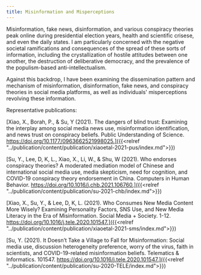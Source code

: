 ```yaml
---
title: Misinformation and Misperceptions
---
```

Misinformation, fake news, disinformation, and various conspiracy theories peak online during presidential election years, health and scientific crisese, and even the daily states. I am particularly concerned with the negative societal ramifications and consequences of the spread of these sorts of information, including the crystallization of hostile attitudes between one another, the destruction of deliberative democracy, and the prevalence of the populism-based anti-intellectualism.


Against this backdrop, I have been examining the dissemination pattern and mechanism of misinformation, disinformation, fake news, and conspiracy theories in social media platforms, as well as individuals' misperceptions revolving these information.


Representative publications:

[Xiao, X., Borah, P., & Su, Y (2021). The dangers of blind trust: Examining the interplay among social media news use, misinformation identification, and news trust on conspiracy beliefs. Public Understanding of Science. https://doi.org/10.1177/0963662521998025.]({{<relref "../publication/content/publication/xiaoetal-2021-pus/index.md">}})

[Su, Y., Lee, D, K, L., Xiao, X., Li, W., & Shu, W (2021). Who endorses conspiracy theories? A moderated mediation model of Chinese and international social media use, media skepticism, need for cognition, and COVID-19 conspiracy theory endorsement in China. Computers in Human Behavior. https://doi.org/10.1016/j.chb.2021.106760.]({{<relref "../publication/content/publication/su-2021-chb/index.md">}})

[Xiao, X., Su, Y., & Lee, D, K, L. (2021). Who Consumes New Media Content More Wisely? Examining Personality Factors, SNS Use, and New Media Literacy in the Era of Misinformation. Social Media + Society. 1-12. https://doi.org/10.1016/j.tele.2020.101547.]({{<relref "../publication/content/publication/xiaoetal-2021-sms/index.md">}})

[Su, Y. (2021). It Doesn’t Take a Village to Fall for Misinformation: Social media use, discussion heterogeneity preference, worry of the virus, faith in scientists, and COVID-19-related misinformation beliefs. Telematics & Informatics. 101547. https://doi.org/10.1016/j.tele.2020.101547.]({{<relref "../publication/content/publication/su-2020-TELE/index.md">}})
